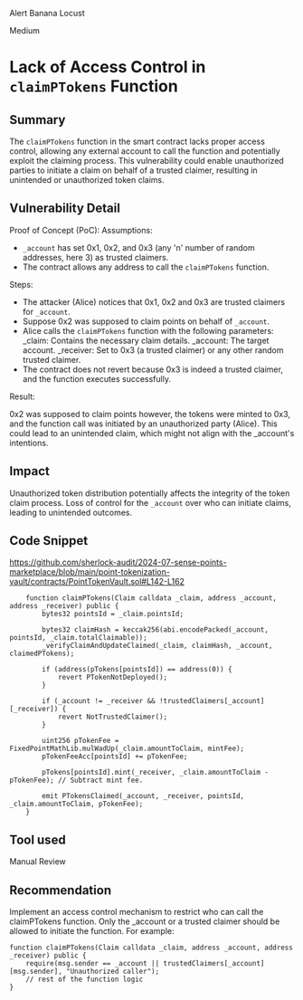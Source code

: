 Alert Banana Locust

Medium

# Lack of Access Control in `claimPTokens` Function

## Summary
The `claimPTokens` function in the smart contract lacks proper access control, allowing any external account to call the function and potentially exploit the claiming process. This vulnerability could enable unauthorized parties to initiate a claim on behalf of a trusted claimer, resulting in unintended or unauthorized token claims.

## Vulnerability Detail
Proof of Concept (PoC):
Assumptions:

* `_account` has set 0x1, 0x2, and 0x3 (any 'n' number of random addresses, here 3) as trusted claimers.
* The contract allows any address to call the `claimPTokens` function.

Steps:

* The attacker (Alice) notices that 0x1, 0x2 and 0x3 are trusted claimers for `_account`.
* Suppose 0x2 was supposed to claim points on behalf of `_account`.
* Alice calls the `claimPTokens` function with the following parameters:
    _claim: Contains the necessary claim details.
    _account: The target account.
    _receiver: Set to 0x3 (a trusted claimer) or any other random trusted claimer.
* The contract does not revert because 0x3 is indeed a trusted claimer, and the function executes successfully.

Result:

0x2 was supposed to claim points however, the tokens were minted to 0x3, and the function call was initiated by an unauthorized party (Alice). This could lead to an unintended claim, which might not align with the _account's intentions.

## Impact
Unauthorized token distribution potentially affects the integrity of the token claim process.
Loss of control for the `_account` over who can initiate claims, leading to unintended outcomes.

## Code Snippet

https://github.com/sherlock-audit/2024-07-sense-points-marketplace/blob/main/point-tokenization-vault/contracts/PointTokenVault.sol#L142-L162

```solidity
    function claimPTokens(Claim calldata _claim, address _account, address _receiver) public {
        bytes32 pointsId = _claim.pointsId;

        bytes32 claimHash = keccak256(abi.encodePacked(_account, pointsId, _claim.totalClaimable));
        _verifyClaimAndUpdateClaimed(_claim, claimHash, _account, claimedPTokens);

        if (address(pTokens[pointsId]) == address(0)) {
            revert PTokenNotDeployed();
        }

        if (_account != _receiver && !trustedClaimers[_account][_receiver]) {
            revert NotTrustedClaimer();
        }

        uint256 pTokenFee = FixedPointMathLib.mulWadUp(_claim.amountToClaim, mintFee);
        pTokenFeeAcc[pointsId] += pTokenFee;

        pTokens[pointsId].mint(_receiver, _claim.amountToClaim - pTokenFee); // Subtract mint fee.

        emit PTokensClaimed(_account, _receiver, pointsId, _claim.amountToClaim, pTokenFee);
    }
```
## Tool used
Manual Review

## Recommendation
 Implement an access control mechanism to restrict who can call the claimPTokens function. Only the _account or a trusted claimer should be allowed to initiate the function. For example:

```solidity
function claimPTokens(Claim calldata _claim, address _account, address _receiver) public {
    require(msg.sender == _account || trustedClaimers[_account][msg.sender], "Unauthorized caller");
    // rest of the function logic
}
```